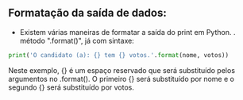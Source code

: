 ## Formatação da saída de dados:
- Existem várias maneiras de formatar a saída do print em Python. 
. método ".format()", já com sintaxe:

```python
print('O candidato (a): {} tem {} votos.'.format(nome, votos))
```
Neste exemplo, {} é um espaço reservado que será substituído pelos argumentos no .format().
O primeiro {} será substituído por nome e o segundo {} será substituído por votos.
